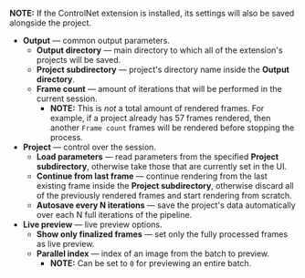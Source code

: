 **NOTE:** If the ControlNet extension is installed, its settings will also be saved alongside the project.  

* **Output** — common output parameters.
    * **Output directory** — main directory to which all of the extension's projects will be saved.
    * **Project subdirectory** — project's directory name inside the **Output directory**.
    * **Frame count** — amount of iterations that will be performed in the current session.
        * **NOTE:** This is _not_ a total amount of rendered frames. For example, if a project already has 57 frames rendered, then another `Frame count` frames will be rendered before stopping the process.
* **Project** — control over the session.
    * **Load parameters** — read parameters from the specified **Project subdirectory**, otherwise take those that are currently set in the UI.
    * **Continue from last frame** — continue rendering from the last existing frame inside the **Project subdirectory**, otherwise discard all of the previously rendered frames and start rendering from scratch.
    * **Autosave every N iterations** — save the project's data automatically over each N full iterations of the pipeline.
* **Live preview** — live preview options.
    * **Show only finalized frames** — set only the fully processed frames as live preview.
    * **Parallel index** — index of an image from the batch to preview.
        * **NOTE:** Can be set to `0` for previewing an entire batch.
